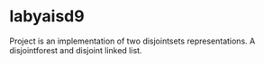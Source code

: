 # labyaisd9
Project is an implementation of two disjointsets representations. A disjointforest and disjoint linked list.
